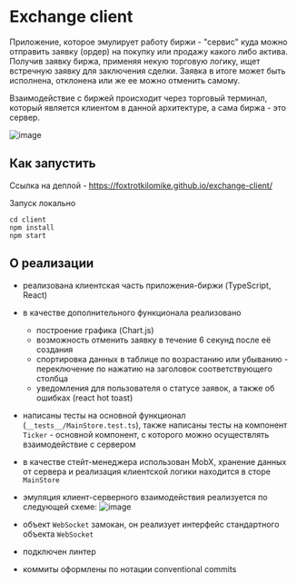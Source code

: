 # Exchange client

Приложение, которое эмулирует работу биржи - "сервис" куда можно отправить заявку (ордер) на покупку или продажу какого либо актива. Получив заявку биржа, применяя некую торговую логику, ищет встречную заявку для заключения сделки. Заявка в итоге может быть исполнена, отклонена или же ее можно отменить самому.

Взаимодействие с биржей происходит через торговый терминал, который является клиентом в данной архитектуре, а сама биржа - это сервер.

![image](https://user-images.githubusercontent.com/83244224/229603212-4bb68110-a12a-499a-94de-b252a3747e30.png)


## Как запустить

Ссылка на деплой - https://foxtrotkilomike.github.io/exchange-client/

Запуск локально
```
cd client
npm install
npm start
```

## О реализации
- реализована клиентская часть приложения-биржи (TypeScript, React)
- в качестве дополнительного функционала реализовано
  - построение графика (Chart.js)
  - возможность отменить заявку в течение 6 секунд после её создания
  - спортировка данных в таблице по возрастанию или убыванию - переключение по нажатию на заголовок соответствующего 
    столбца
  - уведомления для пользователя о статусе заявок, а также об ошибках (react hot toast)
- написаны тесты на основной функционал (`__tests__/MainStore.test.ts`), также написаны тесты на компонент `Ticker` -
    основной компонент, с которого можно осуществлять взаимодействие с сервером
- в качестве стейт-менеджера использован MobX, хранение данных от сервера и реализация клиентской логики находится в 
  сторе `MainStore`
- эмуляция клиент-серверного взаимодействия реализуется по следующей схеме:
![image](https://user-images.githubusercontent.com/83244224/229603117-53679862-1ad3-4647-bcec-a9e0eb6bc014.png)

- объект `WebSocket` замокан, он реализует интерфейс стандартного объекта `WebSocket`
- подключен линтер
- коммиты оформлены по нотации conventional commits
